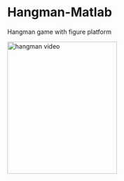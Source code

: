 # Hangman-Matlab
Hangman game with figure platform

<img src="hangman.gif" alt="hangman video" width="250" height="300">
